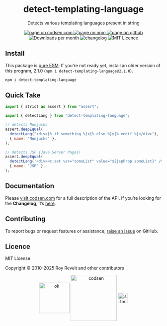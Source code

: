 <h1 align="center">detect-templating-language</h1>

<p align="center">Detects various templating languages present in string</p>

<p align="center">
  <a href="https://codsen.com/os/detect-templating-language" rel="nofollow noreferrer noopener">
    <img src="https://img.shields.io/badge/-codsen-blue?style=flat-square" alt="page on codsen.com">
  </a>
  <a href="https://www.npmjs.com/package/detect-templating-language" rel="nofollow noreferrer noopener">
    <img src="https://img.shields.io/badge/-npm-blue?style=flat-square" alt="page on npm">
  </a>
  <a href="https://github.com/codsen/codsen/tree/main/packages/detect-templating-language" rel="nofollow noreferrer noopener">
    <img src="https://img.shields.io/badge/-github-blue?style=flat-square" alt="page on github">
  </a>
  <a href="https://npmcharts.com/compare/detect-templating-language?interval=30" rel="nofollow noreferrer noopener" target="_blank">
    <img src="https://img.shields.io/npm/dm/detect-templating-language.svg?style=flat-square" alt="Downloads per month">
  </a>
  <a href="https://codsen.com/os/detect-templating-language/changelog" rel="nofollow noreferrer noopener">
    <img src="https://img.shields.io/badge/changelog-here-brightgreen?style=flat-square" alt="changelog">
  </a>
  <img src="https://img.shields.io/badge/licence-MIT-brightgreen.svg?style=flat-square" alt="MIT Licence">
</p>

## Install

This package is [pure ESM](https://gist.github.com/sindresorhus/a39789f98801d908bbc7ff3ecc99d99c). If you're not ready yet, install an older version of this program, 2.1.0 (`npm i detect-templating-language@2.1.0`).

```bash
npm i detect-templating-language
```

## Quick Take

```js
import { strict as assert } from "assert";

import { detectLang } from "detect-templating-language";

// detects Nunjucks
assert.deepEqual(
  detectLang("<div>{% if something %}x{% else %}y{% endif %}</div>"),
  { name: "Nunjucks" },
);

// detects JSP (Java Server Pages)
assert.deepEqual(
  detectLang('<div><c:set var="someList" value="${jspProp.someList}" /></div>'),
  { name: "JSP" },
);
```

## Documentation

Please [visit codsen.com](https://codsen.com/os/detect-templating-language/) for a full description of the API. If you’re looking for the **Changelog**, it’s [here](https://github.com/codsen/codsen/blob/main/packages/detect-templating-language/CHANGELOG.md).

## Contributing

To report bugs or request features or assistance, [raise an issue](https://github.com/codsen/codsen/issues/new/choose) on GitHub.

## Licence

MIT License

Copyright © 2010-2025 Roy Revelt and other contributors

<p align="center"><img src="https://codsen.com/images/png-codsen-ok.png" width="98" alt="ok" align="center"> <img src="https://codsen.com/images/png-codsen-1.png" width="148" alt="codsen" align="center"> <img src="https://codsen.com/images/png-codsen-star-small.png" width="32" alt="star" align="center"></p>
